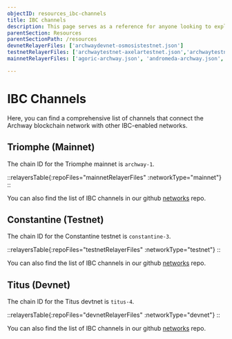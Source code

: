 ```yaml
---
objectID: resources_ibc-channels
title: IBC channels
description: This page serves as a reference for anyone looking to explore the various IBC channels that connect the Archway network to other networks.
parentSection: Resources
parentSectionPath: /resources
devnetRelayerFiles: ['archwaydevnet-osmosistestnet.json']
testnetRelayerFiles: ['archwaytestnet-axelartestnet.json','archwaytestnet-osmosistestnet.json']
mainnetRelayerFiles: ['agoric-archway.json', 'andromeda-archway.json', 'archway-akash.json', 'archway-axelar.json','archway-bitcanna.json','archway-celestia.json','archway-comdex.json','archway-composable.json','archway-cosmoshub.json','archway-cudos.json','archway-decentr.json','archway-dydx.json','archway-evmos.json','archway-gravitybridge.json','archway-injective.json','archway-jackal.json','archway-juno.json','archway-kujira.json','archway-neutron.json','archway-noble.json','archway-nois.json','archway-omniflixhub.json','archway-osmosis.json','archway-persistence.json','archway-pylons.json','archway-quicksilver.json','archway-qwoyn.json','archway-secretnetwork.json','archway-stargaze.json','archway-stride.json','archway-terra2.json','archway-umee.json',]

---
```


# IBC Channels

Here, you can find a comprehensive list of channels that connect the Archway blockchain network with other IBC-enabled networks.


## Triomphe (Mainnet)

The chain ID for the Triomphe mainnet is `archway-1`.

::relayersTable{:repoFiles="mainnetRelayerFiles" :networkType="mainnet"}
::

You can also find the list of IBC channels in our github <a href="https://github.com/archway-network/networks/tree/main/_IBC" target="_blank" >networks</a> repo.



## Constantine (Testnet)

The chain ID for the Constantine testnet is `constantine-3`.

::relayersTable{:repoFiles="testnetRelayerFiles" :networkType="testnet"}
::

You can also find the list of IBC channels in our github <a href="https://github.com/archway-network/networks/tree/main/testnets/_IBC" target="_blank" >networks</a> repo.

## Titus (Devnet)

The chain ID for the Titus devtnet is `titus-4`.

::relayersTable{:repoFiles="devnetRelayerFiles" :networkType="devnet"}
::

You can also find the list of IBC channels in our github <a href="https://github.com/archway-network/networks/tree/main/devnets/_IBC" target="_blank" >networks</a> repo.
